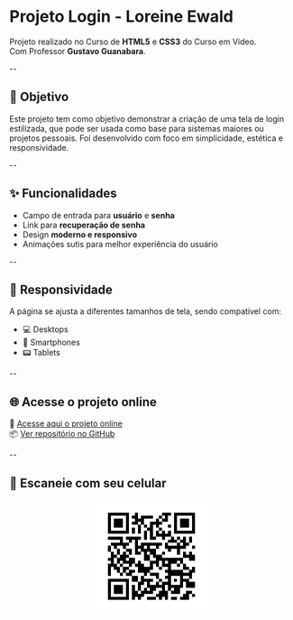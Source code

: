 # Projeto Login - Loreine Ewald

Projeto realizado no Curso de <strong>HTML5</strong> e <strong>CSS3</strong> do Curso em Vídeo.<br>
Com Professor <strong>Gustavo Guanabara</strong>.

--

## 🎯 Objetivo

Este projeto tem como objetivo demonstrar a criação de uma tela de login estilizada, que pode ser usada como base para sistemas maiores ou projetos pessoais. Foi desenvolvido com foco em simplicidade, estética e responsividade.

--

## ✨ Funcionalidades

- Campo de entrada para **usuário** e **senha**
- Link para **recuperação de senha**
- Design **moderno e responsivo**
- Animações sutis para melhor experiência do usuário

--

## 📱 Responsividade

A página se ajusta a diferentes tamanhos de tela, sendo compatível com:

- 💻 Desktops
- 📱 Smartphones
- 📟 Tablets

--

## 🌐 Acesse o projeto online

🔗 [Acesse aqui o projeto online](https://loreineewald.github.io/projeto-login/)<br>
📦 [Ver repositório no GitHub](https://github.com/Loreineewald/projeto-login)

--

## 📱 Escaneie com seu celular

<p align="center">
  <img src="./qr_code_projeto_login.png" alt="QR Code Projeto Login" width="200">
</p>
